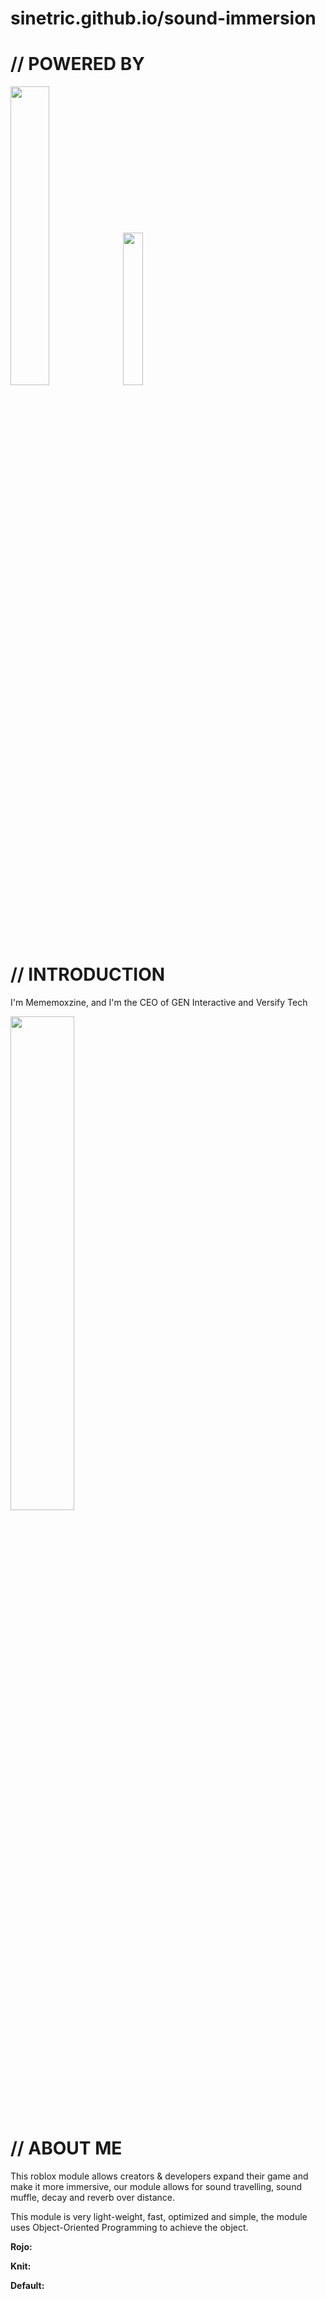 # sinetric.github.io/sound-immersion

# // POWERED BY
<img src="https://user-images.githubusercontent.com/79014070/204547027-df95c7d7-a4b4-48be-bf37-5737d5ea8d71.png" width=35% height=35%>
<img src="https://user-images.githubusercontent.com/79014070/204546795-5d2349e5-d513-4803-84da-85f47e8029d1.png" width=25% height=25%>

# // INTRODUCTION
I'm Mememoxzine, and I'm the CEO of GEN Interactive and Versify Tech

<img src="https://user-images.githubusercontent.com/79014070/204547595-d651f1d4-153b-4eb5-b2f8-b55dc65e710d.png" width=45% height=45%>

# // ABOUT ME

This roblox module allows creators & developers expand their game and make it more immersive, our module allows for sound travelling, sound muffle, decay and reverb over distance.

This module is very light-weight, fast, optimized and simple, the module uses Object-Oriented Programming to achieve the object.

**Rojo:**

**Knit:**

**Default:**
